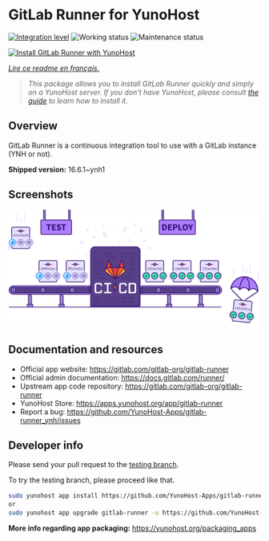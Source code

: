<!--
N.B.: This README was automatically generated by https://github.com/YunoHost/apps/tree/master/tools/README-generator
It shall NOT be edited by hand.
-->

# GitLab Runner for YunoHost

[![Integration level](https://dash.yunohost.org/integration/gitlab-runner.svg)](https://dash.yunohost.org/appci/app/gitlab-runner) ![Working status](https://ci-apps.yunohost.org/ci/badges/gitlab-runner.status.svg) ![Maintenance status](https://ci-apps.yunohost.org/ci/badges/gitlab-runner.maintain.svg)

[![Install GitLab Runner with YunoHost](https://install-app.yunohost.org/install-with-yunohost.svg)](https://install-app.yunohost.org/?app=gitlab-runner)

*[Lire ce readme en français.](./README_fr.md)*

> *This package allows you to install GitLab Runner quickly and simply on a YunoHost server.
If you don't have YunoHost, please consult [the guide](https://yunohost.org/#/install) to learn how to install it.*

## Overview

GitLab Runner is a continuous integration tool to use with a GitLab instance (YNH or not).


**Shipped version:** 16.6.1~ynh1


## Screenshots

![Screenshot of GitLab Runner](./doc/screenshots/ci-cd-test-deploy-illustration_2x.png)

## Documentation and resources

* Official app website: <https://gitlab.com/gitlab-org/gitlab-runner>
* Official admin documentation: <https://docs.gitlab.com/runner/>
* Upstream app code repository: <https://gitlab.com/gitlab-org/gitlab-runner>
* YunoHost Store: <https://apps.yunohost.org/app/gitlab-runner>
* Report a bug: <https://github.com/YunoHost-Apps/gitlab-runner_ynh/issues>

## Developer info

Please send your pull request to the [testing branch](https://github.com/YunoHost-Apps/gitlab-runner_ynh/tree/testing).

To try the testing branch, please proceed like that.

``` bash
sudo yunohost app install https://github.com/YunoHost-Apps/gitlab-runner_ynh/tree/testing --debug
or
sudo yunohost app upgrade gitlab-runner -u https://github.com/YunoHost-Apps/gitlab-runner_ynh/tree/testing --debug
```

**More info regarding app packaging:** <https://yunohost.org/packaging_apps>
